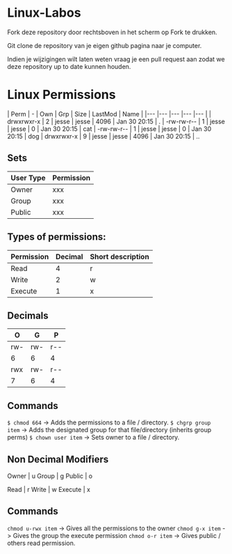 # Linux-Labos

Fork deze repository door rechtsboven in het scherm op Fork te drukken.

Git clone de repository van je eigen github pagina naar je computer.

Indien je wijzigingen wilt laten weten vraag je een pull request aan zodat we deze repository up to date kunnen houden.

# Linux Permissions

|   Perm	|   -	 |  Own 	|   Grp	|   Size	| LastMod | Name |
|---	|---	|---	|---	|---	|
|   drwxrwxr-x	|   2	|   jesse	|   jesse	|   4096	| Jan 30 20:15 | .
|   -rw-rw-r--	|   1	|   jesse	|   jesse	|   0			| Jan 30 20:15 | cat
|   -rw-rw-r--	|   1	|   jesse	|   jesse	|   0			| Jan 30 20:15 | dog
|   drwxrwxr-x	|   9	|   jesse	|   jesse	|   4096	| Jan 30 20:15 | ..

Sets
----
| User Type | Permission
| --- | --- |
| Owner  | xxx
| Group  | xxx
| Public | xxx

Types of permissions:
---------------------
| Permission | Decimal | Short description |
| --- | --- | --- | 
| Read 	  | 4 | r |
| Write   | 2 | w |
| Execute | 1 | x |

Decimals
--------

| O   |  G  |   P |
| --- | --- | --- |
| rw- | rw- | r-- |
|6    | 6   | 4   |
| rwx | rw- | r-- |
| 7   | 6   | 4   |

Commands
----------

`$ chmod 664` -> Adds the permissions to a file / directory.
`$ chgrp group item` -> Adds the designated group for that file/directory (inherits group perms)
`$ chown user item` -> Sets owner to a file / directory.

Non Decimal Modifiers
---------------------
Owner   | u
Group   | g
Public  | o

Read    | r
Write   | w
Execute | x

Commands
---------
`chmod u-rwx item` -> Gives all the permissions to the owner
`chmod g-x item` -> Gives the group the execute permission
`chmod o-r item` -> Gives public / others read permission.


